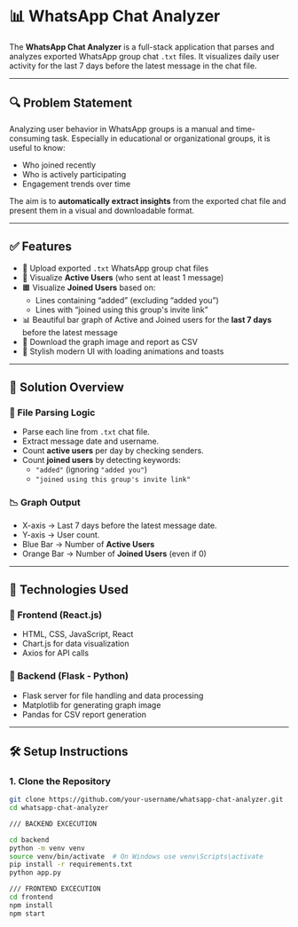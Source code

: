 # 📊 WhatsApp Chat Analyzer

The **WhatsApp Chat Analyzer** is a full-stack application that parses and analyzes exported WhatsApp group chat `.txt` files. It visualizes daily user activity for the last 7 days before the latest message in the chat file.

---

## 🔍 Problem Statement

Analyzing user behavior in WhatsApp groups is a manual and time-consuming task. Especially in educational or organizational groups, it is useful to know:
- Who joined recently
- Who is actively participating
- Engagement trends over time

The aim is to **automatically extract insights** from the exported chat file and present them in a visual and downloadable format.

---

## ✅ Features

- 📂 Upload exported `.txt` WhatsApp group chat files
- 📅 Visualize **Active Users** (who sent at least 1 message)
- 🟧 Visualize **Joined Users** based on:
  - Lines containing “added” (excluding “added you”)
  - Lines with “joined using this group's invite link”
- 📊 Beautiful bar graph of Active and Joined users for the **last 7 days** before the latest message
- 💾 Download the graph image and report as CSV
- 🔄 Stylish modern UI with loading animations and toasts

---

## 🧠 Solution Overview

### 📁 File Parsing Logic
- Parse each line from `.txt` chat file.
- Extract message date and username.
- Count **active users** per day by checking senders.
- Count **joined users** by detecting keywords:
  - `"added"` (ignoring `"added you"`)
  - `"joined using this group's invite link"`

### 📉 Graph Output
- X-axis → Last 7 days before the latest message date.
- Y-axis → User count.
- Blue Bar → Number of **Active Users**
- Orange Bar → Number of **Joined Users** (even if 0)

---

## 🧰 Technologies Used

### 🔹 Frontend (React.js)
- HTML, CSS, JavaScript, React
- Chart.js for data visualization
- Axios for API calls

### 🔹 Backend (Flask - Python)
- Flask server for file handling and data processing
- Matplotlib for generating graph image
- Pandas for CSV report generation

---

## 🛠️ Setup Instructions

### 1. Clone the Repository

```bash
git clone https://github.com/your-username/whatsapp-chat-analyzer.git
cd whatsapp-chat-analyzer

/// BACKEND EXCECUTION

cd backend
python -m venv venv
source venv/bin/activate  # On Windows use venv\Scripts\activate
pip install -r requirements.txt
python app.py

/// FRONTEND EXCECUTION
cd frontend
npm install
npm start
